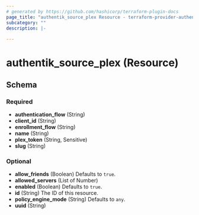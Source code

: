 ```yaml
---
# generated by https://github.com/hashicorp/terraform-plugin-docs
page_title: "authentik_source_plex Resource - terraform-provider-authentik"
subcategory: ""
description: |-
  
---
```


# authentik_source_plex (Resource)





<!-- schema generated by tfplugindocs -->
## Schema

### Required

- **authentication_flow** (String)
- **client_id** (String)
- **enrollment_flow** (String)
- **name** (String)
- **plex_token** (String, Sensitive)
- **slug** (String)

### Optional

- **allow_friends** (Boolean) Defaults to `true`.
- **allowed_servers** (List of Number)
- **enabled** (Boolean) Defaults to `true`.
- **id** (String) The ID of this resource.
- **policy_engine_mode** (String) Defaults to `any`.
- **uuid** (String)


